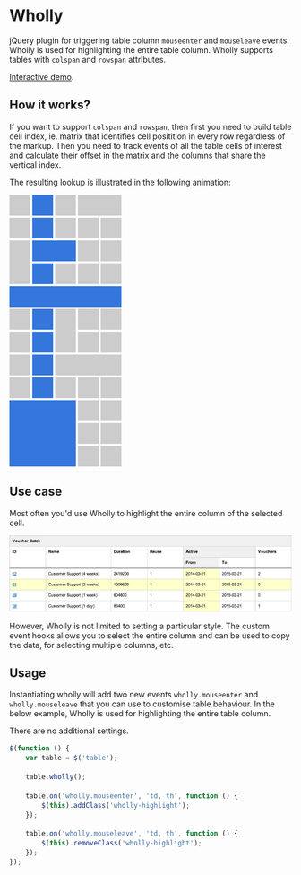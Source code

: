 # Wholly

jQuery plugin for triggering table column `mouseenter` and `mouseleave` events. Wholly is used for highlighting the entire table column. Wholly supports tables with `colspan` and `rowspan` attributes.

[Interactive demo](http://gajus.com/wholly/demo/).

## How it works?

If you want to support `colspan` and `rowspan`, then first you need to build table cell index, ie. matrix that identifies cell positition in every row regardless of the markup. Then you need to track events of all the table cells of interest and calculate their offset in the matrix and the columns that share the vertical index.

The resulting lookup is illustrated in the following animation:

![Wholly highlighting](docs/static/image/wholly.gif)

## Use case

Most often you'd use Wholly to highlight the entire column of the selected cell.

![Table using Wholly](docs/static/image/example-use-case.png)

However, Wholly is not limited to setting a particular style. The custom event hooks allows you to select the entire column and can be used to copy the data, for selecting multiple columns, etc.

## Usage

Instantiating wholly will add two new events `wholly.mouseenter` and `wholly.mouseleave` that you can use to customise table behaviour. In the below example, Wholly is used for highlighting the entire table column.

There are no additional settings.

```js
$(function () {
    var table = $('table');

    table.wholly();

    table.on('wholly.mouseenter', 'td, th', function () {
        $(this).addClass('wholly-highlight');
    });

    table.on('wholly.mouseleave', 'td, th', function () {
        $(this).removeClass('wholly-highlight');
    });
});
```